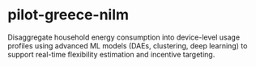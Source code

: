 # pilot-greece-nilm
Disaggregate household energy consumption into device-level usage profiles using advanced ML models (DAEs, clustering, deep learning) to support real-time flexibility estimation and incentive targeting.

